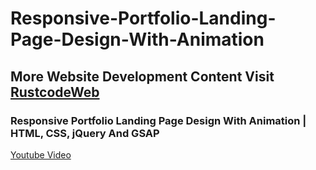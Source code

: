 # Responsive-Portfolio-Landing-Page-Design-With-Animation

## More Website Development Content Visit [RustcodeWeb](https://www.rustcodeweb.com/)

### Responsive Portfolio Landing Page Design With Animation | HTML, CSS, jQuery And GSAP
[Youtube Video](https://youtu.be/97GuSP04jOM)
